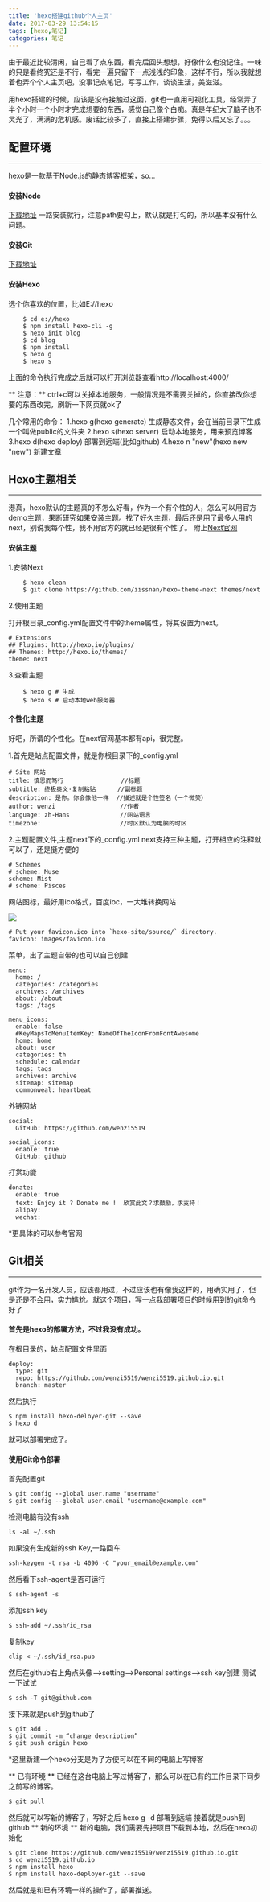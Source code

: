 ```yaml
---
title: 'hexo搭建github个人主页'
date: 2017-03-29 13:54:15
tags: [hexo,笔记]
categories: 笔记
---
```


由于最近比较清闲，自己看了点东西，看完后回头想想，好像什么也没记住。一味的只是看终究还是不行，看完一遍只留下一点浅浅的印象，这样不行，所以我就想着也弄个个人主页吧，没事记点笔记，写写工作，谈谈生活，美滋滋。

用hexo搭建的时候，应该是没有接触过这面，git也一直用可视化工具，经常弄了半个小时一个小时才完成想要的东西，感觉自己像个白痴。真是年纪大了脑子也不灵光了，满满的危机感。废话比较多了，直接上搭建步骤，免得以后又忘了。。。

## 配置环境
---

hexo是一款基于Node.js的静态博客框架，so...

#### 安装Node

[下载地址](https://nodejs.org/en/download/)
一路安装就行，注意path要勾上，默认就是打勾的，所以基本没有什么问题。

#### 安装Git

[下载地址](http://git-scm.com/download/)

#### 安装Hexo

选个你喜欢的位置，比如E://hexo
```
    $ cd e://hexo
    $ npm install hexo-cli -g 
    $ hexo init blog
    $ cd blog
    $ npm install
    $ hexo g 
    $ hexo s 
```
上面的命令执行完成之后就可以打开浏览器查看http://localhost:4000/
    
** 注意：** ctrl+c可以关掉本地服务，一般情况是不需要关掉的，你直接改你想要的东西改完，刷新一下网页就ok了

几个常用的命令：
 1.hexo g(hexo generate) 生成静态文件，会在当前目录下生成一个叫做public的文件夹
 2.hexo s(hexo server) 启动本地服务，用来预览博客
 3.hexo d(hexo deploy) 部署到远端(比如github)
 4.hexo n "new"(hexo new "new") 新建文章

## Hexo主题相关
---

港真，hexo默认的主题真的不怎么好看，作为一个有个性的人，怎么可以用官方demo主题，果断研究如果安装主题。找了好久主题，最后还是用了最多人用的next，别说我每个性，我不用官方的就已经是很有个性了。
附上[Next官网](http://theme-next.iissnan.com/)
#### 安装主题

1.安装Next
```
    $ hexo clean
    $ git clone https://github.com/iissnan/hexo-theme-next themes/next
```

2.使用主题

打开根目录_config.yml配置文件中的theme属性，将其设置为next。
```
# Extensions
## Plugins: http://hexo.io/plugins/
## Themes: http://hexo.io/themes/
theme: next
```

3.查看主题

```
    $ hexo g # 生成
    $ hexo s # 启动本地web服务器   
```

#### 个性化主题

好吧，所谓的个性化。在next官网基本都有api，很完整。

1.首先是站点配置文件，就是你根目录下的_config.yml
```
# Site 网站
title: 慎思而笃行                //标题
subtitle: 终极奥义·复制粘贴      //副标题
description: 是你。你会像他一样  //描述就是个性签名（一个微笑）
author: wenzi                  //作者
language: zh-Hans              //网站语言
timezone:                      //时区默认为电脑的时区
```
2.主题配置文件,主题next下的_config.yml
next支持三种主题，打开相应的注释就可以了，还是挺方便的
```
# Schemes
# scheme: Muse
scheme: Mist
# scheme: Pisces
```
网站图标，最好用ico格式，百度ioc，一大堆转换网站

![](http://onifre9rp.bkt.clouddn.com/ico.png)
```
# Put your favicon.ico into `hexo-site/source/` directory.
favicon: images/favicon.ico
```
菜单，出了主题自带的也可以自己创建
```
menu:
  home: /
  categories: /categories
  archives: /archives
  about: /about
  tags: /tags

menu_icons:
  enable: false
  #KeyMapsToMenuItemKey: NameOfTheIconFromFontAwesome
  home: home
  about: user
  categories: th
  schedule: calendar
  tags: tags
  archives: archive
  sitemap: sitemap
  commonweal: heartbeat
```
外链网站
```
social:
  GitHub: https://github.com/wenzi5519

social_icons:
  enable: true
  GitHub: github
```
打赏功能
```
donate: 
  enable: true
  text: Enjoy it ? Donate me !  欣赏此文？求鼓励，求支持！
  alipay: 
  wechat: 
```
*更具体的可以参考官网

## Git相关
---

git作为一名开发人员，应该都用过，不过应该也有像我这样的，用确实用了，但是还是不会用，实力尴尬。就这个项目，写一点我部署项目的时候用到的git命令好了

#### 首先是hexo的部署方法，不过我没有成功。
在根目录的，站点配置文件里面
```
deploy:
  type: git
  repo: https://github.com/wenzi5519/wenzi5519.github.io.git
  branch: master
```
然后执行
```
$ npm install hexo-deloyer-git --save
$ hexo d
```
就可以部署完成了。

#### 使用Git命令部署

首先配置git
```
$ git config --global user.name "username"
$ git config --global user.email "username@example.com"
```
检测电脑有没有ssh
```
ls -al ~/.ssh
```
如果没有生成新的ssh Key,一路回车
```
ssh-keygen -t rsa -b 4096 -C "your_email@example.com"
```
然后看下ssh-agent是否可运行
```
$ ssh-agent -s
```
添加ssh key 
```
$ ssh-add ~/.ssh/id_rsa
```
复制key
```
clip < ~/.ssh/id_rsa.pub
```
然后在github右上角点头像-->setting-->Personal settings-->ssh key创建
测试一下试试
```
$ ssh -T git@github.com
```
接下来就是push到github了
```
$ git add .
$ git commit -m “change description”
$ git push origin hexo
```
*这里新建一个hexo分支是为了方便可以在不同的电脑上写博客

** 已有环境 **
已经在这台电脑上写过博客了，那么可以在已有的工作目录下同步之前写的博客。
```
$ git pull
```
然后就可以写新的博客了，写好之后 hexo g -d 部署到远端
接着就是push到github
** 新的环境 **
新的电脑，我们需要先把项目下载到本地，然后在hexo初始化
```
$ git clone https://github.com/wenzi5519/wenzi5519.github.io.git
$ cd wenzi5519.github.io
$ npm install hexo
$ npm install hexo-deployer-git --save
```
然后就是和已有环境一样的操作了，部署推送。